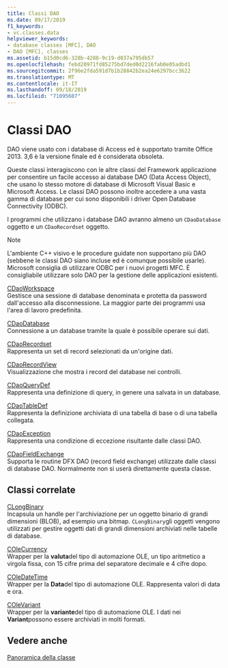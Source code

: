 ```yaml
---
title: Classi DAO
ms.date: 09/17/2019
f1_keywords:
- vc.classes.data
helpviewer_keywords:
- database classes [MFC], DAO
- DAO [MFC], classes
ms.assetid: b15d0cd6-328b-4288-9c19-d037a795db57
ms.openlocfilehash: febd20971fd85275bd7ded0d2216fab0e05adbd1
ms.sourcegitcommit: 2f96e2fda591d7b1b28842b2ea24e6297bcc3622
ms.translationtype: MT
ms.contentlocale: it-IT
ms.lasthandoff: 09/18/2019
ms.locfileid: "71095607"
---
```

# <a name="dao-classes"></a>Classi DAO

DAO viene usato con i database di Access ed è supportato tramite Office 2013. 3,6 è la versione finale ed è considerata obsoleta.

Queste classi interagiscono con le altre classi del Framework applicazione per consentire un facile accesso ai database DAO (Data Access Object), che usano lo stesso motore di database di Microsoft Visual Basic e Microsoft Access. Le classi DAO possono inoltre accedere a una vasta gamma di database per cui sono disponibili i driver Open Database Connectivity (ODBC).

I programmi che utilizzano i database DAO avranno almeno un `CDaoDatabase` oggetto e un `CDaoRecordset` oggetto.

> [!NOTE]
>  L'ambiente C++ visivo e le procedure guidate non supportano più DAO (sebbene le classi DAO siano incluse ed è comunque possibile usarle). Microsoft consiglia di utilizzare ODBC per i nuovi progetti MFC. È consigliabile utilizzare solo DAO per la gestione delle applicazioni esistenti.

[CDaoWorkspace](../mfc/reference/cdaoworkspace-class.md)<br/>
Gestisce una sessione di database denominata e protetta da password dall'accesso alla disconnessione. La maggior parte dei programmi usa l'area di lavoro predefinita.

[CDaoDatabase](../mfc/reference/cdaodatabase-class.md)<br/>
Connessione a un database tramite la quale è possibile operare sui dati.

[CDaoRecordset](../mfc/reference/cdaorecordset-class.md)<br/>
Rappresenta un set di record selezionati da un'origine dati.

[CDaoRecordView](../mfc/reference/cdaorecordview-class.md)<br/>
Visualizzazione che mostra i record del database nei controlli.

[CDaoQueryDef](../mfc/reference/cdaoquerydef-class.md)<br/>
Rappresenta una definizione di query, in genere una salvata in un database.

[CDaoTableDef](../mfc/reference/cdaotabledef-class.md)<br/>
Rappresenta la definizione archiviata di una tabella di base o di una tabella collegata.

[CDaoException](../mfc/reference/cdaoexception-class.md)<br/>
Rappresenta una condizione di eccezione risultante dalle classi DAO.

[CDaoFieldExchange](../mfc/reference/cdaofieldexchange-class.md)<br/>
Supporta le routine DFX DAO (record field exchange) utilizzate dalle classi di database DAO. Normalmente non si userà direttamente questa classe.

## <a name="related-classes"></a>Classi correlate

[CLongBinary](../mfc/reference/clongbinary-class.md)<br/>
Incapsula un handle per l'archiviazione per un oggetto binario di grandi dimensioni (BLOB), ad esempio una bitmap. `CLongBinary`gli oggetti vengono utilizzati per gestire oggetti dati di grandi dimensioni archiviati nelle tabelle di database.

[COleCurrency](../mfc/reference/colecurrency-class.md)<br/>
Wrapper per la **valuta**del tipo di automazione OLE, un tipo aritmetico a virgola fissa, con 15 cifre prima del separatore decimale e 4 cifre dopo.

[COleDateTime](../atl-mfc-shared/reference/coledatetime-class.md)<br/>
Wrapper per la **Data**del tipo di automazione OLE. Rappresenta valori di data e ora.

[COleVariant](../mfc/reference/colevariant-class.md)<br/>
Wrapper per la **variante**del tipo di automazione OLE. I dati nei **Variant**possono essere archiviati in molti formati.

## <a name="see-also"></a>Vedere anche

[Panoramica della classe](../mfc/class-library-overview.md)
